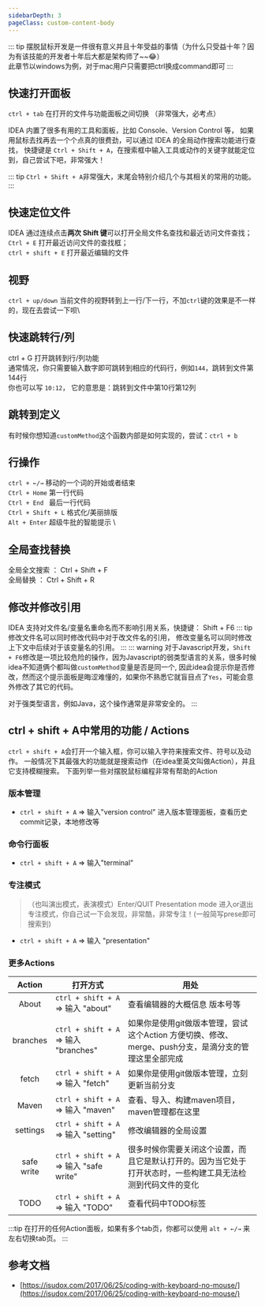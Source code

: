 ```yaml
---
sidebarDepth: 3
pageClass: custom-content-body
---
```

::: tip
摆脱鼠标开发是一件很有意义并且十年受益的事情（为什么只受益十年？因为有该技能的开发者十年后大都是架构师了~~:joy:）\
此章节以windows为例，对于mac用户只需要把ctrl换成command即可
:::

## 快速打开面板
`ctrl + tab` 在打开的文件与功能面板之间切换 （非常强大，必考点）

IDEA 内置了很多有用的工具和面板，比如 Console、Version Control 等，
如果用鼠标去找再去一个个点真的很费劲，可以通过 IDEA 的全局动作搜索功能进行查找，
快捷键是 `Ctrl + Shift + A`，在搜索框中输入工具或动作的关键字就能定位到，自己尝试下吧，非常强大！

::: tip
`Ctrl + Shift + A`非常强大，末尾会特别介绍几个与其相关的常用的功能。
:::

## 快速定位文件
IDEA 通过连续点击<b>两次 Shift 键</b>可以打开全局文件名查找和最近访问文件查找；\
`Ctrl + E` 打开最近访问文件的查找框；\
`ctrl + shift + E`	打开最近编辑的文件

## 视野
`ctrl + up/down` 当前文件的视野转到上一行/下一行，不加`ctrl`键的效果是不一样的，现在去尝试一下呗\


## 快速跳转行/列
ctrl + G 打开跳转到行/列功能\
通常情况，你只需要输入数字即可跳转到相应的代码行，例如`144`，跳转到文件第144行\
你也可以写 `10:12`， 它的意思是：跳转到文件中第10行第12列

## 跳转到定义
有时候你想知道`customMethod`这个函数内部是如何实现的，尝试：`ctrl + b`

## 行操作
`ctrl + ←/→` 移动的一个词的开始或者结束\
`Ctrl + Home` 	第一行代码\
`Ctrl + End	` 最后一行代码 \
`Ctrl + Shift + L` 格式化/美丽排版 \
`Alt + Enter` 超级牛批的智能提示 \


## 全局查找替换
全局全文搜索 ： Ctrl + Shift + F \
全局替换 ： Ctrl + Shift + R


## 修改并修改引用
IDEA 支持对文件名/变量名重命名而不影响引用关系，快捷键： Shift + F6
::: tip
修改文件名可以同时修改代码中对于改文件名的引用，
修改变量名可以同时修改上下文中后续对于该变量名的引用。
:::
::: warning
对于Javascript开发，`Shift + F6`修改是一项比较危险的操作，因为Javascript的弱类型语言的关系，很多时候idea不知道俩个都叫做`customMethod`变量是否是同一个,
因此idea会提示你是否修改，然而这个提示面板是晦涩难懂的，如果你不熟悉它就盲目点了`Yes`，可能会意外修改了其它的代码。

对于强类型语言，例如Java，这个操作通常是非常安全的。
:::

## ctrl + shift + A中常用的功能 / Actions
`ctrl + shift + A`会打开一个输入框，你可以输入字符来搜索文件、符号以及动作。
一般情况下其最强大的功能就是搜索动作（在idea里英文叫做Action），并且它支持模糊搜索。
下面列举一些对摆脱鼠标编程非常有帮助的Action


### 版本管理
* `ctrl + shift + A` => 输入"version control" 进入版本管理面板，查看历史commit记录，本地修改等

### 命令行面板
* `ctrl + shift + A` => 输入"terminal"

### 专注模式
> （也叫演出模式，表演模式）Enter/QUIT Presentation mode 进入or退出专注模式，你自己试一下会发现，非常酷，非常专注！(一般简写prese即可搜索到)
* `ctrl + shift + A` => 输入 "presentation"

### 更多Actions

|     Action    |                    打开方式                                  |  用处 |
|:-------------:|------------------------------------------------|-----------|
|       About  |      `ctrl + shift + A` => 输入 "about"        | 查看编辑器的大概信息 版本号等 |
|       branches      |           `ctrl + shift + A` => 输入 "branches"              |如果你是使用git做版本管理，尝试这个Action 方便切换、修改、merge、push分支，是滴分支的管理这里全部完成|
|       fetch      |           `ctrl + shift + A` => 输入 "fetch"              | 如果你是使用git做版本管理，立刻更新当前分支 |
|       Maven  |      `ctrl + shift + A` => 输入 "maven"        | 查看、导入、构建maven项目，maven管理都在这里 |
|       settings  |      `ctrl + shift + A` => 输入 "setting"        | 修改编辑器的全局设置 |
|       safe write  |      `ctrl + shift + A` => 输入 "safe write"        | 很多时候你需要关闭这个设置，而且它是默认打开的。因为当它处于打开状态时，一些构建工具无法检测到代码文件的变化 |
|       TODO      |           `ctrl + shift + A` => 输入 "TODO"              | 查看代码中TODO标签|

:::tip
在打开的任何Action面板，如果有多个tab页，你都可以使用 `alt + ←/→` 来左右切换tab页。
:::



## 参考文档
* [https://isudox.com/2017/06/25/coding-with-keyboard-no-mouse/](https://isudox.com/2017/06/25/coding-with-keyboard-no-mouse/)


<v-comment idSufix="ideaShortcutsGuide"/>
